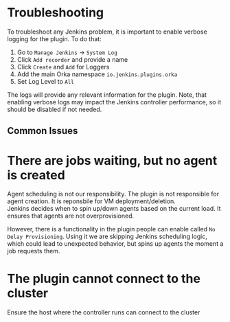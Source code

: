 # Troubleshooting

To troubleshoot any Jenkins problem, it is important to enable verbose logging for the plugin. To do that:

1. Go to `Manage Jenkins` -> `System Log`
1. Click `Add recorder` and provide a name
1. Click `Create` and `Add` for Loggers
1. Add the main Orka namespace `io.jenkins.plugins.orka`
1. Set Log Level to `All`

The logs will provide any relevant information for the plugin. Note, that enabling verbose logs may impact the Jenkins controller performance, so it should be disabled if not needed.

## Common Issues

# There are jobs waiting, but no agent is created

Agent scheduling is not our responsibility. The plugin is not responsible for agent creation. It is reponsbile for VM deployment/deletion.  
Jenkins decides when to spin up/down agents based on the current load. It ensures that agents are not overprovisioned.

However, there is a functionality in the plugin people can enable called `No Delay Provisioning`. Using it we are skipping Jenkins scheduling logic, which could lead to unexpected behavior, but spins up agents the moment a job requests them.

# The plugin cannot connect to the cluster

Ensure the host where the controller runs can connect to the cluster
